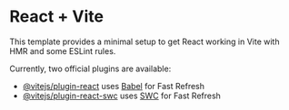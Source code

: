 # React + Vite

This template provides a minimal setup to get React working in Vite with HMR and some ESLint rules.

Currently, two official plugins are available:

- [@vitejs/plugin-react](https://github.com/vitejs/vite-plugin-react/blob/main/packages/plugin-react/README.md) uses [Babel](https://babeljs.io/) for Fast Refresh
- [@vitejs/plugin-react-swc](https://github.com/vitejs/vite-plugin-react-swc) uses [SWC](https://swc.rs/) for Fast Refresh


<!-- echo "# Basic_React" >> README.md
git init
git add README.md
git commit -m "first commit"
git branch -M main
git remote add origin https://github.com/Amrita2222/Basic_React.git
git push -u origin main -->

<!-- …or push an existing repository from the command line
git remote add origin https://github.com/Amrita2222/Basic_React.git
git branch -M main
git push -u origin main -->